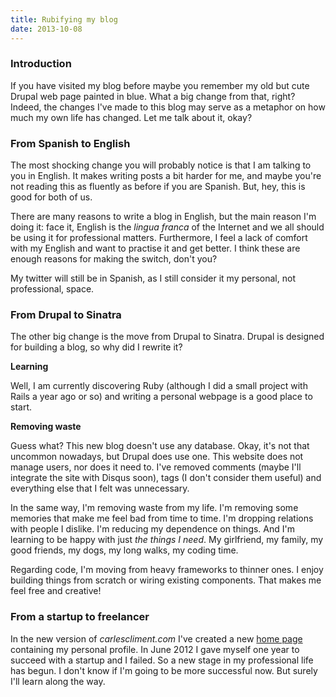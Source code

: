 ```yaml
---
title: Rubifying my blog
date: 2013-10-08
---
```


### Introduction

If you have visited my blog before maybe you remember my old but cute Drupal web page painted in blue. What a big change from that, right? Indeed, the changes I've made to this blog may serve as a metaphor on how much my own life has changed. Let me talk about it, okay?


### From Spanish to English

The most shocking change you will probably notice is that I am talking to you in English. It makes writing posts a bit harder for me, and maybe you're not reading this as fluently as before if you are Spanish. But, hey, this is good for both of us.

There are many reasons to write a blog in English, but the main reason I'm doing it: face it, English is the _lingua franca_ of the Internet and we all should be using it for professional matters. Furthermore, I feel a lack of comfort with my English and want to practise it and get better. I think these are enough reasons for making the switch, don't you?

My twitter will still be in Spanish, as I still consider it my personal, not professional, space.


### From Drupal to Sinatra

The other big change is the move from Drupal to Sinatra. Drupal is designed for building a blog, so why did I rewrite it?

**Learning**

Well, I am currently discovering Ruby (although I did a small project with Rails a year ago or so) and writing a personal webpage is a good place to start.

**Removing waste**

Guess what? This new blog doesn't use any database. Okay, it's not that uncommon nowadays, but Drupal does use one. This website does not manage users, nor does it need to. I've removed comments (maybe I'll integrate the site with Disqus soon), tags (I don't consider them useful) and everything else that I felt was unnecessary.

  In the same way, I'm removing waste from my life. I'm removing some memories that make me feel bad from time to time. I'm dropping relations with people I dislike. I'm reducing my dependence on things. And I'm learning to be happy with just *the things I need*. My girlfriend, my family, my good friends, my dogs, my long walks, my coding time.

Regarding code, I'm moving from heavy frameworks to thinner ones. I enjoy building things from scratch or wiring existing components. That makes me feel free and creative!


### From a startup to freelancer

  In the new version of *carlescliment.com* I've created a new [home page](/) containing my personal profile. In June 2012 I gave myself one year to succeed with a startup and I failed. So a new stage in my professional life has begun. I don't know if I'm going to be more successful now. But surely I'll learn along the way.

